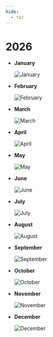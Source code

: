 ```yaml
---
hide:
  - toc
---
```


# 2026

<div class="grid cards" markdown>

-   __January__

    ![January](images/Placeholders/01.jpeg)

-   __February__

    ![February](images/Placeholders/02.jpeg)

-   __March__

    ![March](images/Placeholders/03.jpeg)

-   __April__

    ![April](images/Placeholders/04.jpeg)

-   __May__

    ![May](images/Placeholders/05.jpeg)

-   __June__

    ![June](images/Placeholders/06.jpeg)

-   __July__

    ![July](images/Placeholders/07.jpeg)

-   __August__

    ![August](images/Placeholders/08.jpeg)

-   __September__

    ![September](images/Placeholders/09.jpeg)

-   __October__

    ![October](images/Placeholders/10.jpeg)

-   __November__

    ![November](images/Placeholders/11.jpeg)

-   __December__

    ![December](images/Placeholders/12.jpeg)

</div>